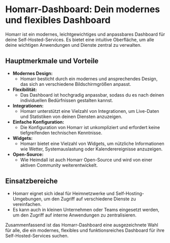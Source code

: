 # Homarr-Dashboard: Dein modernes und flexibles Dashboard

Homarr ist ein modernes, leichtgewichtiges und anpassbares Dashboard für deine Self-Hosted-Services. Es bietet eine intuitive Oberfläche, um alle deine wichtigen Anwendungen und Dienste zentral zu verwalten.

## Hauptmerkmale und Vorteile

* **Modernes Design:**
    * Homarr besticht durch ein modernes und ansprechendes Design, das sich an verschiedene Bildschirmgrößen anpasst.
* **Flexibilität:**
    * Das Dashboard ist hochgradig anpassbar, sodass du es nach deinen individuellen Bedürfnissen gestalten kannst.
* **Integrationen:**
    * Homarr unterstützt eine Vielzahl von Integrationen, um Live-Daten und Statistiken von deinen Diensten anzuzeigen.
* **Einfache Konfiguration:**
    * Die Konfiguration von Homarr ist unkompliziert und erfordert keine tiefgreifenden technischen Kenntnisse.
* **Widgets:**
    * Homarr bietet eine Vielzahl von Widgets, um nützliche Informationen wie Wetter, Systemauslastung oder Kalenderereignisse anzuzeigen.
* **Open-Source:**
    * Wie Heimdall ist auch Homarr Open-Source und wird von einer aktiven Community weiterentwickelt.

## Einsatzbereiche

* Homarr eignet sich ideal für Heimnetzwerke und Self-Hosting-Umgebungen, um den Zugriff auf verschiedene Dienste zu vereinfachen.
* Es kann auch in kleinen Unternehmen oder Teams eingesetzt werden, um den Zugriff auf interne Anwendungen zu zentralisieren.

Zusammenfassend ist das Homarr-Dashboard eine ausgezeichnete Wahl für alle, die ein modernes, flexibles und funktionsreiches Dashboard für ihre Self-Hosted-Services suchen.
